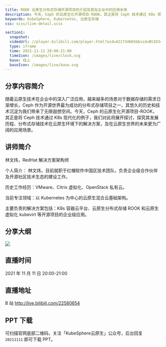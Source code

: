 ```yaml
---
title: ROOK 云原生分布式存储开源项目的介绍及其在企业中的应用未来
description: 今天，Ceph 的云原生化开源项目-ROOK，其正是将 Ceph 技术通过 K8s 现代化的例子，我们对此将展开探讨，探究其发展历程、分布式存储技术在云原生环境下的解决方案，及在云原生世界的未来更为广阔的应用场景。
keywords: KubeSphere, Kubernetes, 云原生存储
css: scss/live-detail.scss

section1:
  snapshot: 
  videoUrl: //player.bilibili.com/player.html?aid=421734665&bvid=BV1D3411873Z&cid=442118347&page=1&high_quality=1
  type: iframe
  time: 2021-11-11 20:00-21:00
  timeIcon: /images/live/clock.svg
  base: 线上
  baseIcon: /images/live/base.svg
---
```

## 分享内容简介

随着云原生技术在企业中的深入广泛应用，越来越多的场景对于数据存储的需求日渐增长，Ceph 作为开源世界最为成功的分布式存储项目之一，其悠久的历史和技术沉淀为我们带来了无限遐想空间。今天，Ceph 的云原生化开源项目-ROOK，其正是将 Ceph 技术通过 K8s 现代化的例子，我们对此将展开探讨，探究其发展历程、分布式存储技术在云原生环境下的解决方案，及在云原生世界的未来更为广阔的应用场景。

## 讲师简介

林文炜，RedHat 解决方案架构师

个人简介：
林文炜，目前就职于红帽软件中国区技术团队，负责企业级合作伙伴及开源社区技术生态的建设工作。

历史工作经历：VMware、Citrix 虚拟化、OpenStack 私有云。

当前专注领域：以 Kubernetes 为中心的云原生混合云基础架构。

主要负责的解决方案包括：K8s 容器云平台、云原生分布式存储 ROOK 和云原生虚拟化 kubevirt 等开源项目的企业级应用。


## 分享大纲

![](https://pek3b.qingstor.com/kubesphere-community/images/rook1111-live.png)

## 直播时间

2021 年 11 月 11 日 20:00-21:00

## 直播地址

B 站  http://live.bilibili.com/22580654

## PPT 下载

可扫描官网底部二维码，关注「KubeSphere云原生」公众号，后台回复 `20211111` 即可下载 PPT。
